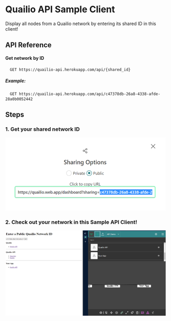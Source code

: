 # Quailio API Sample Client

Display all nodes from a Quailio network by entering its shared ID in this client!

## API Reference

#### Get network by ID

```http
  GET https://quailio-api.herokuapp.com/api/{shared_id}
```

##### Example:

```http
  GET https://quailio-api.herokuapp.com/api/c47378db-26a8-4338-afde-28a0b0052442
```

## Steps
### 1. Get your shared network ID
![Shared ID Image](https://github.com/DOORM4T/quailio-api-client-example/blob/main/img/shared_id.png?raw=true)


### 2. Check out your network in this Sample API Client!
![Demo Image](https://github.com/DOORM4T/quailio-api-client-example/blob/main/img/api_demo.png?raw=true)

